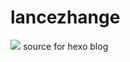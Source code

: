 # lancezhange

![](https://travis-ci.com/lancezhange/lancezhange.svg?branch=master)
source for hexo blog
